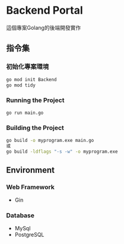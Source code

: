 # Backend Portal
這個專案Golang的後端開發實作

## 指令集

### 初始化專案環境
```bash
go mod init Backend
go mod tidy
```

### Running the Project
```bash
go run main.go
```

### Building the Project
```bash
go build -o myprogram.exe main.go
或
go build -ldflags "-s -w" -o myprogram.exe
```

## Environment
### Web Framework
- Gin

### Database
- MySql
- PostgreSQL